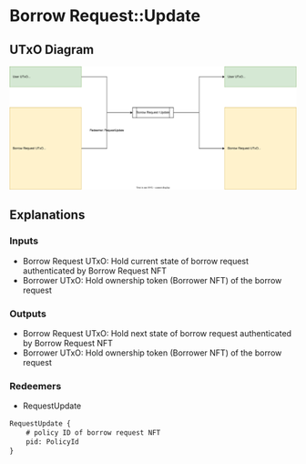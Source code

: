 # Borrow Request::Update

## UTxO Diagram

![utxo-diagram](./02.borrow-request-update.svg)

## Explanations

### Inputs

- Borrow Request UTxO: Hold current state of borrow request authenticated by Borrow Request NFT
- Borrower UTxO: Hold ownership token (Borrower NFT) of the borrow request

### Outputs

- Borrow Request UTxO: Hold next state of borrow request authenticated by Borrow Request NFT
- Borrower UTxO: Hold ownership token (Borrower NFT) of the borrow request

### Redeemers

- RequestUpdate

```aiken
RequestUpdate { 
    # policy ID of borrow request NFT
    pid: PolicyId
}
```

